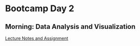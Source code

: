 # Bootcamp Day 2

## Morning: Data Analysis and Visualization

[Lecture Notes and Assignment](../lectures/analyzing_and_visualizing_data)

<!--
[plot-sxl.py script] https://github.com/bxlab/cmdb-quantbio/blob/main/lectures/analyzing_and_visualizing_data/plot-sxl.py

## Afternoon: Version Control with Git

[Lecture Notes](../lectures/version-control-with-git/index.md)

## Homework Assignment: 

[Day 2 Homework](../assignments/bootcamp/version-control-with-git)

## Daily Reflection

Please fill out [this survey](https://forms.gle/JtFJ9qV6wumP2vPY6) today at the end of class. 

-->
